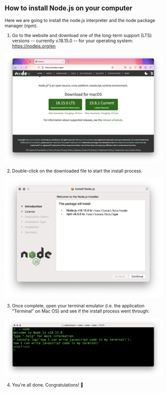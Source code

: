 ## How to install Node.js on your computer

Here we are going to install the node.js interpreter and the node package manager (npm).

1. Go to the website and download one of the long-term support (LTS) versions -- currently v.18.15.0 -- for your operating system: https://nodejs.org/en

![](./assets/node-website.png)

2. Double-click on the downloaded file to start the install process.

![](./assets/node-installer.png)

3. Once complete, open your terminal emulator (i.e. the application "Terminal" on Mac OS) and see if the install process went through:

![](./assets/node-in-terminal.png)

4. You're all done. Congratulations! 🎉
